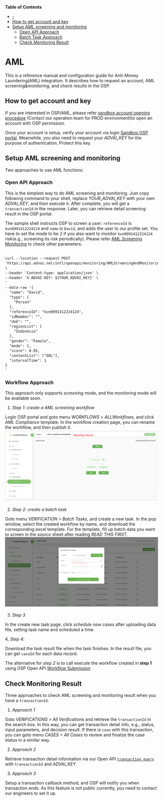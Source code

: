 <!-- markdown-toc start - Don't edit this section. Run M-x markdown-toc-refresh-toc -->
**Table of Contents**

- [-](#-)
- [How to get account and key](#how-to-get-account-and-key)
- [Setup AML screening and monitoring](#setup-aml-screening-and-monitoring)
    - [Open API Approach](#open-api-approach)
    - [Batch Task Approach](#batch-task-approach)
    - [Check Monitoring Result](#check-monitoring-result)

<!-- markdown-toc end -->


# AML
This is a reference manual and configuration guide for Anti-Money Laundering(AML) integration. It describes how to request an account, AML screening&monitoring, and check results in the OSP.

## How to get account and key
If you are interested in OSP/AML, please refer [sandbox account opening procedure](https://advancegroup.larksuite.com/docx/doxusnM9TKdmlt9KdBZ3yLJbmrU) (Contact our operation team for PROD environment)to open an account with OSP permission. 

Once your account is setup, verify your account via login [Sandbox OSP portal](https://sandbox-oop.advai.net/). Meanwhile, you also need to request your *ADVAI_KEY* for the purpose of authentication. Protect this key.

## Setup AML screening and monitoring
Two approaches to use AML functions:
### Open API Approach

This is the simplest way to do AML screening and monitoring. Just copy following command to your shell, replace *YOUR_ADVAI_KEY* with your own *ADVAI_KEY*, and then execute it. After complete, you will get a `transactionId` in the response. Later, you can retrieve detail screening result in the OSP portal. 

The sample shell instructs OSP to screen a user: `referenceId` is `kun0991412224124` and `name` is `David`, and adds the user to our profile set. You have to set the mode to be 2 if you also want to monitor `kun0991412224124` risk(e.g., screening its risk periodically). Please refer [AML Screening Monitoring](https://github.com/Onestop-advanceAI/APIRepostiroy/blob/master/open_apis/aml_monitoring_screening.md) to check other parameters. 

```shell

curl --location --request POST 'https://api.advai.net/intl/openapi/monitoring/AMLScreeningAndMonitoring' \
--header 'Content-type: application/json' \
--header 'X-ADVAI-KEY: ${YOUR_ADVAI_KEY}' \
'
--data-raw '{                                 
  "name": "David",                    
  "type": [                           
    "Person"                          
  ], 
  "referenceId": "kun0991412224124", 
  "idNumber": "", 
  "dob": "", 
  "regionList": [ 
    "Indonesia" 
  ], 
  "gender": "Female", 
  "mode": 1, 
  "score": 0.95, 
  "contentList": ["OOL"], 
  "intervalTime": 1 
}
'
```

    
### Workflow Approach
This approach only supports *screening* mode, and the *monitoring* mode will be available soon. 
1. *Step 1: create a AML screening workflow* 

Login OSP portal and goto menu *WORKFLOWS* > *ALLWorkflows*, and click *AML Compliance* template. In the workflow creation page, you can rename the workflow, and then publish it. 
![Workflow Creation ](images/create_workflow.png "Create a workflow")

2. *Step 2: create a batch task* 

Goto menu *VERIFICATION* > *Batch Tasks*, and create a new task. In the pop window, select the created workflow by name, and download the corresponding excel template. For the template, fill up batch data you want to screen in the *source* sheet after reading *READ THIS FIRST*. 
![Create a batch task ](images/create_tasks.png "Create a batch task")

3. *Step 3*

In the create new task page, click *schedule new cases* after uploading data file, setting task name and scheduled a time. 

4, *Step 4*: 

Download the task result file when the task finishes. In the result file, you can get `caseId` for each data record. 

The alternative for *step 2* is to call execute the workflow created in **step 1** using OSP Open API [Workflow Submission](https://github.com/Onestop-advanceAI/APIRepostiroy/blob/master/open_apis/workflow_submit.md)


## Check Monitoring Result
Three approaches to check AML screening and monitoring result when you have a `transactionId`. 

1. *Approach 1* 

Goto *VERIFICATIONS* >  *All Verifications* and retrieve the `transactionId` in the search box. In this way, you can get transaction detail info, e.g., status, input parameters, and decision result. If there is `case` with this transaction, you can goto menu *CASES > All Cases* to review and finalize the case status in a similar way. 

2. *Approach 2* 

Retrieve transaction detail information via our Open API [`transaction query` ](https://github.com/Onestop-advanceAI/APIRepostiroy/blob/master/open_apis/workflow_query_result.md) with `transactionId` and *ADVAI_KEY*.

3. *Approach 3* 

Setup a transaction callback method, and OSP will notify you when transaction ends. As this feature is not public currently, you need to contact our engineers to set it up.

